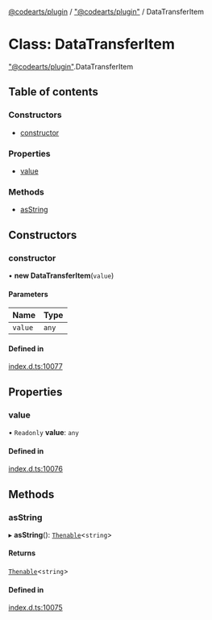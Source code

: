 [@codearts/plugin](../README.md) / ["@codearts/plugin"](../modules/_codearts_plugin_.md) / DataTransferItem

# Class: DataTransferItem

["@codearts/plugin"](../modules/_codearts_plugin_.md).DataTransferItem

## Table of contents

### Constructors

- [constructor](codearts_plugin_.DataTransferItem.md#constructor)

### Properties

- [value](codearts_plugin_.DataTransferItem.md#value)

### Methods

- [asString](codearts_plugin_.DataTransferItem.md#asstring)

## Constructors

### constructor

• **new DataTransferItem**(`value`)

#### Parameters

| Name | Type |
| :------ | :------ |
| `value` | `any` |

#### Defined in

[index.d.ts:10077](https://github.com/huaweicloud/cloudide-plugin-api/blob/a4193a8/index.d.ts#L10077)

## Properties

### value

• `Readonly` **value**: `any`

#### Defined in

[index.d.ts:10076](https://github.com/huaweicloud/cloudide-plugin-api/blob/a4193a8/index.d.ts#L10076)

## Methods

### asString

▸ **asString**(): [`Thenable`](../interfaces/Thenable.md)<`string`\>

#### Returns

[`Thenable`](../interfaces/Thenable.md)<`string`\>

#### Defined in

[index.d.ts:10075](https://github.com/huaweicloud/cloudide-plugin-api/blob/a4193a8/index.d.ts#L10075)
